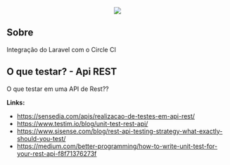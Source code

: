 <p align="center"><img src="https://laravel.com/assets/img/components/logo-laravel.svg"></p>

## Sobre

Integração do Laravel com o Circle CI

## O que testar? - Api REST

O que testar em uma API de Rest??

**Links:**

- https://sensedia.com/apis/realizacao-de-testes-em-api-rest/
- https://www.testim.io/blog/unit-test-rest-api/
- https://www.sisense.com/blog/rest-api-testing-strategy-what-exactly-should-you-test/
- https://medium.com/better-programming/how-to-write-unit-test-for-your-rest-api-f8f71376273f
